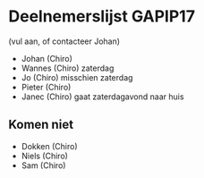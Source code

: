 # Deelnemerslijst GAPIP17

(vul aan, of contacteer Johan)

* Johan (Chiro)
* Wannes (Chiro) zaterdag
* Jo (Chiro) misschien zaterdag
* Pieter (Chiro)
* Janec (Chiro) gaat zaterdagavond naar huis

## Komen niet

* Dokken (Chiro)
* Niels (Chiro)
* Sam (Chiro)
